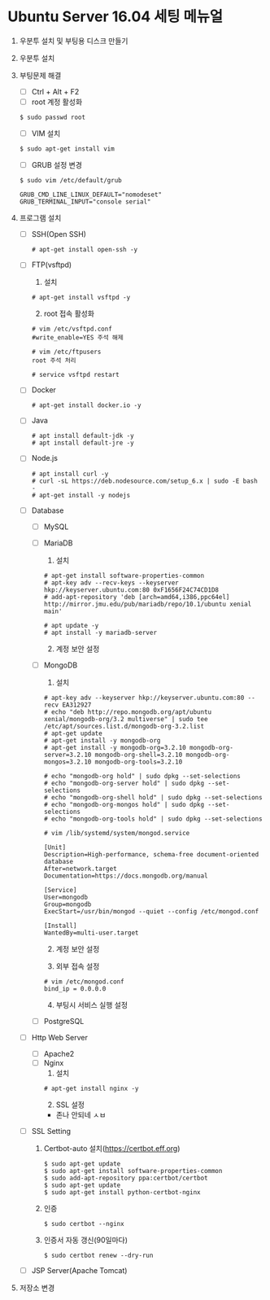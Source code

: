 # Ubuntu Server 16.04 세팅 메뉴얼
1. 우분투 설치 및 부팅용 디스크 만들기
2. 우분투 설치
3. 부팅문제 해결
    - [ ] Ctrl + Alt + F2
    - [ ] root 계정 활성화
    ````
    $ sudo passwd root
    ````
    - [ ] VIM 설치
    ````
    $ sudo apt-get install vim
    ````
    - [ ] GRUB 설정 변경
    ````
    $ sudo vim /etc/default/grub
    ````
    ````
    GRUB_CMD_LINE_LINUX_DEFAULT="nomodeset"
    GRUB_TERMINAL_INPUT="console serial"
    ````
    
4. 프로그램 설치
    - [ ] SSH(Open SSH)
        ````
        # apt-get install open-ssh -y
        ````
    - [ ] FTP(vsftpd)
        1. 설치
        ````
        # apt-get install vsftpd -y
        ````
        2. root 접속 활성화
        ````
        # vim /etc/vsftpd.conf
        #write_enable=YES 주석 해제 
        
        # vim /etc/ftpusers
        root 주석 처리
        
        # service vsftpd restart
        ````
    - [ ] Docker
        ````
        # apt-get install docker.io -y
        ````
    - [ ] Java
        ````
        # apt install default-jdk -y
        # apt install default-jre -y
        ````
    - [ ] Node.js
        ````
        # apt install curl -y
        # curl -sL https://deb.nodesource.com/setup_6.x | sudo -E bash -
        # apt-get install -y nodejs
        ````
    - [ ] Database
        - [ ] MySQL
        - [ ] MariaDB
            1. 설치
            ````
            # apt-get install software-properties-common
            # apt-key adv --recv-keys --keyserver hkp://keyserver.ubuntu.com:80 0xF1656F24C74CD1D8
            # add-apt-repository 'deb [arch=amd64,i386,ppc64el] http://mirror.jmu.edu/pub/mariadb/repo/10.1/ubuntu xenial main'
            
            # apt update -y
            # apt install -y mariadb-server
            ````
            2. 계정 보안 설정 
        - [ ] MongoDB
            1. 설치
            ````
            # apt-key adv --keyserver hkp://keyserver.ubuntu.com:80 --recv EA312927
            # echo "deb http://repo.mongodb.org/apt/ubuntu xenial/mongodb-org/3.2 multiverse" | sudo tee /etc/apt/sources.list.d/mongodb-org-3.2.list
            # apt-get update
            # apt-get install -y mongodb-org
            # apt-get install -y mongodb-org=3.2.10 mongodb-org-server=3.2.10 mongodb-org-shell=3.2.10 mongodb-org-mongos=3.2.10 mongodb-org-tools=3.2.10
            
            # echo "mongodb-org hold" | sudo dpkg --set-selections
            # echo "mongodb-org-server hold" | sudo dpkg --set-selections
            # echo "mongodb-org-shell hold" | sudo dpkg --set-selections
            # echo "mongodb-org-mongos hold" | sudo dpkg --set-selections
            # echo "mongodb-org-tools hold" | sudo dpkg --set-selections
            
            # vim /lib/systemd/system/mongod.service
            
            [Unit] 
            Description=High-performance, schema-free document-oriented database 
            After=network.target 
            Documentation=https://docs.mongodb.org/manual 
            
            [Service] 
            User=mongodb 
            Group=mongodb 
            ExecStart=/usr/bin/mongod --quiet --config /etc/mongod.conf 
            
            [Install] 
            WantedBy=multi-user.target
            ````
            2. 계정 보안 설정
            
            3. 외부 접속 설정
            ````
            # vim /etc/mongod.conf
            bind_ip = 0.0.0.0
            ````
            4. 부팅시 서비스 실행 설정
            
        - [ ] PostgreSQL
    - [ ] Http Web Server
        - [ ] Apache2
        - [ ] Nginx
            1. 설치
            ````
            # apt-get install nginx -y
            ````
            2. SSL 설정
            - 존나 안되네 ㅅㅂ
    - [ ] SSL Setting
        1. Certbot-auto 설치(https://certbot.eff.org)
            ````
            $ sudo apt-get update
            $ sudo apt-get install software-properties-common
            $ sudo add-apt-repository ppa:certbot/certbot
            $ sudo apt-get update
            $ sudo apt-get install python-certbot-nginx 
            ````
        2. 인증
            ````
            $ sudo certbot --nginx
            ````
        3. 인증서 자동 갱신(90일마다)
            ````
            $ sudo certbot renew --dry-run
            ````
    - [ ] JSP Server(Apache Tomcat)
    
    
5. 저장소 변경